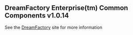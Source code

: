 ## DreamFactory Enterprise(tm) Common Components v1.0.14
See the [DreamFactory](https://www.dreamfactory.com/) site for more information

